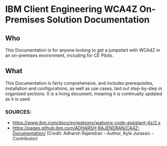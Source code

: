 # IBM Client Engineering WCA4Z On-Premises Solution Documentation

## Who

This Documentation is for anyone looking to get a jumpstart with WCA4Z in an on-premises environment, including for CE Pilots.

## What

This Documentation is fairly comprehensive, and includes prerequisites, installation and configurations, as well as use cases, laid out step-by-step in organized sections. It is a living document, meaning it is continually updated as it is used.

### SOURCES:
- https://www.ibm.com/docs/en/watsonx/watsonx-code-assistant-4z/2.x
- https://pages.github.ibm.com/ADHARSH-RAJENDRAN/CA4Z-Documentation/ (Credit: Adharsh Rajendran - Author, Kyle Jurassic - Contributor)